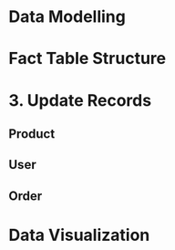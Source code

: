 # Data Modelling

# Fact Table Structure

# 3. Update Records

## Product

## User

## Order

# Data Visualization


